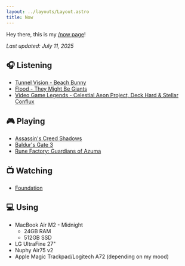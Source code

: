 ```yaml
---
layout: ../layouts/Layout.astro
title: Now
---
```


Hey there, this is my [/now page](https://nownownow.com/about)!

_Last updated: July 11, 2025_

## 🎧 Listening

- [Tunnel Vision - Beach Bunny](https://album.link/i/1794412465)
- [Flood - They Might Be Giants](https://album.link/us/i/298111036)
- [Video Game Legends - Celestial Aeon Project, Deck Hard & Stellar Conflux](https://album.link/i/1814286119)

## 🎮 Playing

- [Assassin's Creed Shadows](https://www.igdb.com/games/assassins-creed-shadows)
- [Baldur's Gate 3](https://www.igdb.com/games/baldurs-gate-3)
- [Rune Factory: Guardians of Azuma](https://www.igdb.com/games/rune-factory-guardians-of-azuma--1)

## 📺 Watching

- [Foundation](https://www.themoviedb.org/tv/93740-foundation)

## 💻 Using

- MacBook Air M2 - Midnight
  - 24GB RAM
  - 512GB SSD
- LG UltraFine 27"
- Nuphy Air75 v2
- Apple Magic Trackpad/Logitech A72 (depending on my mood)

